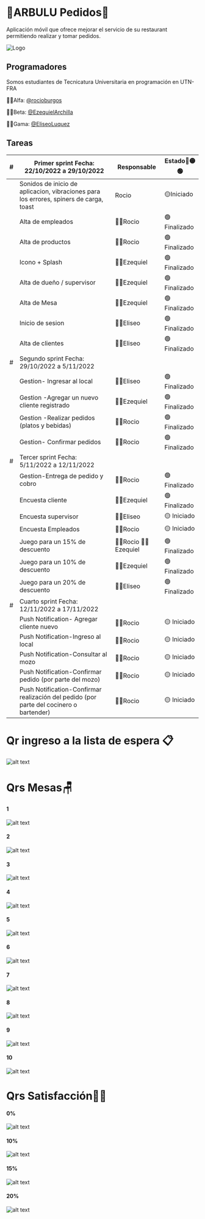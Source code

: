 # 🍴ARBULU Pedidos🍴

Aplicación móvil que ofrece mejorar el servicio de su restaurant permitiendo realizar y tomar pedidos. 


![Logo](https://github.com/rocioburgos/ARBULU_Pedidos/blob/beta/ARBULU_Pedidos/src/assets/icon/favicon.png?raw=true)


## Programadores

Somos estudiantes de Tecnicatura Universitaria en programación  en UTN-FRA

👩‍💻Alfa:  [@rocioburgos](https://www.github.com/rocioburgos) 

👨‍💻Beta: [@EzequielArchilla](https://www.github.com/EzequielArchilla)

👨‍💻Gama: [@EliseoLuquez](https://www.github.com/EliseoLuquez) 



## Tareas
| # | Primer sprint  Fecha: 22/10/2022 a 29/10/2022 | Responsable | Estado🔴🟡🟢|
| ------ | ------ | ------ | ------ |
|   |  Sonidos de inicio de aplicacion, vibraciones para los errores, spiners de carga, toast|Rocio |🟡Iniciado|
|   |Alta de empleados |👩‍💻Rocio |🟢Finalizado|
|   |Alta de productos  |👩‍💻Rocio  |🟢Finalizado|
|   |   Icono + Splash  |👨‍💻Ezequiel|🟢Finalizado|
|   | Alta de dueño / supervisor   |👨‍💻Ezequiel|🟢Finalizado|
|   | Alta de Mesa| 👨‍💻Ezequiel|🟢Finalizado  |
|   | Inicio de sesion  |👨‍💻Eliseo|🟢Finalizado|
|   |Alta de clientes |👨‍💻Eliseo   |🟢Finalizado|
|  #| Segundo sprint Fecha: 29/10/2022 a 5/11/2022  |  |  |
|   | Gestion- Ingresar al local|👨‍💻Eliseo |🟢Finalizado|
|   |Gestion -Agregar un nuevo cliente registrado  |👨‍💻Ezequiel|🟢Finalizado|
|   |Gestion -Realizar pedidos (platos y bebidas)|👩‍💻Rocio   |🟢Finalizado|
|   |Gestion- Confirmar pedidos|👩‍💻Rocio |🟢Finalizado|
| # | Tercer sprint Fecha: 5/11/2022 a 12/11/2022  |  |  |
|   |Gestion-Entrega de pedido y cobro|👩‍💻Rocio |🟢Finalizado|
|   |Encuesta cliente | 👨‍💻Ezequiel |🟢Finalizado|
|   |Encuesta supervisor | 👨‍💻Eliseo        |🟡 Iniciado|   
|   | Encuesta Empleados|👩‍💻Rocio  |🟡 Iniciado|
|   |Juego para un 15% de descuento|👩‍💻Rocio 👨‍💻Ezequiel |🟢Finalizado|
|   |Juego para un 10% de descuento| 👨‍💻Ezequiel |🟢Finalizado|
|   |Juego para un 20% de descuento| 👨‍💻Eliseo|🟢Finalizado|
| # | Cuarto sprint Fecha: 12/11/2022 a 17/11/2022  |  |  |
|   | Push Notification- Agregar cliente nuevo|👩‍💻Rocio |🟡 Iniciado|
|   |Push Notification-Ingreso al local|👩‍💻Rocio|🟡 Iniciado|
|   |Push Notification-Consultar al mozo | 👩‍💻Rocio|🟡 Iniciado|
|   |Push Notification-Confirmar pedido (por parte del mozo)|👩‍💻Rocio|🟡 Iniciado|
|   |Push Notification-Confirmar realización del pedido (por parte del cocinero o bartender)|👩‍💻Rocio|🟡 Iniciado|

# Qr ingreso a la lista de espera 📋
 ![alt text](https://github.com/rocioburgos/ARBULU_Pedidos/blob/alfa/qrs/qrIngresoAListaDeEspera.jpeg?raw=true)

# Qrs Mesas🪑
#### 1
![alt text](https://github.com/rocioburgos/ARBULU_Pedidos/blob/alfa/qrs/mesas/1.jpeg?raw=true)
#### 2
![alt text](https://github.com/rocioburgos/ARBULU_Pedidos/blob/alfa/qrs/mesas/2.jpeg?raw=true)
#### 3
![alt text](https://github.com/rocioburgos/ARBULU_Pedidos/blob/alfa/qrs/mesas/3.jpeg?raw=true)
#### 4
![alt text](https://github.com/rocioburgos/ARBULU_Pedidos/blob/alfa/qrs/mesas/4.jpeg?raw=true)
#### 5
![alt text](https://github.com/rocioburgos/ARBULU_Pedidos/blob/alfa/qrs/mesas/5.jpeg?raw=true)
#### 6
![alt text](https://github.com/rocioburgos/ARBULU_Pedidos/blob/alfa/qrs/mesas/6.jpeg?raw=true)
#### 7
![alt text](https://github.com/rocioburgos/ARBULU_Pedidos/blob/alfa/qrs/mesas/7.jpeg?raw=true)
#### 8
![alt text](https://github.com/rocioburgos/ARBULU_Pedidos/blob/alfa/qrs/mesas/8.jpeg?raw=true)
#### 9
![alt text](https://github.com/rocioburgos/ARBULU_Pedidos/blob/alfa/qrs/mesas/9.jpeg?raw=true)
#### 10
![alt text](https://github.com/rocioburgos/ARBULU_Pedidos/blob/alfa/qrs/mesas/10.jpeg?raw=true)


# Qrs Satisfacción💁‍♂️
#### 0%
![alt text](https://github.com/rocioburgos/ARBULU_Pedidos/blob/alfa/qrs/satisfaccion/0%25.jpeg?raw=true)
#### 10%
![alt text](https://github.com/rocioburgos/ARBULU_Pedidos/blob/alfa/qrs/satisfaccion/10%25.jpeg?raw=true)
#### 15%
![alt text](https://github.com/rocioburgos/ARBULU_Pedidos/blob/alfa/qrs/satisfaccion/15%25.jpeg?raw=true)
#### 20%
![alt text](https://github.com/rocioburgos/ARBULU_Pedidos/blob/alfa/qrs/satisfaccion/20%25.jpeg?raw=true)
